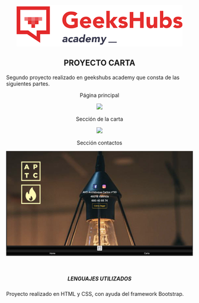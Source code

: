 <p align="center">
<img src="img/geeks.png"></p>

<h2 align="center">PROYECTO CARTA</h2>
<p>Segundo proyecto realizado en geekshubs academy que consta de las siguientes partes.
<br>
<p align="center">Página principal</p>
<p align="center">
<img src="img/readmehome.png"></p>

<p align="center">Sección de la carta </p>
<p align="center">
<img src="img/readmeMenu.png"></p>

<p align="center">Sección contactos  </p>
<p align="center">
<img src="img/readmeContacto.png"></p>
<BR>

<h5 align="center">LENGUAJES UTILIZADOS</h5>
<p>Proyecto realizado en HTML y CSS, con ayuda del framework Bootstrap.</p>
